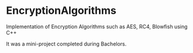 # EncryptionAlgorithms
Implementation of Encryption Algorithms such as AES, RC4, Blowfish using C++

It was a mini-project completed during Bachelors.
